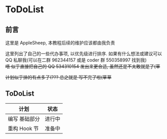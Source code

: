 # ToDoList

## 前言

这里是 AppleSheep, 本教程后续的维护应该都由我负责

这里列出了自己的一些代办事项, 以优先级进行排序. 如果有什么想法或建议可以 QQ 私聊我(可以在二群 962344157 或是 coder 群 550358997 找到我)          
<del>唔 似乎直接把自己的 QQ 534310154 发出来更合适, 虽然还是不太敢就是了(草</del>           

<del>计划似乎排的有点多了(??? 总之就是 写不完了啦(草草</del>

## ToDoList

| 计划                          | 状态   |
| ----------------------------- | ------ |
| 编写 基础部分                  | 进行中 |
| 重构 Hook 节                  | 准备中 |


